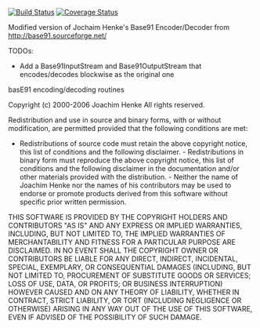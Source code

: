 [![Build Status](https://travis-ci.org/bwaldvogel/base91.png?branch=master)](https://travis-ci.org/bwaldvogel/base91)
[![Coverage Status](https://coveralls.io/repos/github/bwaldvogel/base91/badge.svg?branch=master)](https://coveralls.io/github/bwaldvogel/base91?branch=master)

Modified version of Jochaim Henke's Base91 Encoder/Decoder from http://base91.sourceforge.net/

TODOs:

- Add a Base91InputStream and Base91OutputStream that encodes/decodes blockwise as the original one

basE91 encoding/decoding routines

Copyright (c) 2000-2006 Joachim Henke All rights reserved.

Redistribution and use in source and binary forms, with or without
modification, are permitted provided that the following conditions are met:

- Redistributions of source code must retain the above copyright notice, this
list of conditions and the following disclaimer. - Redistributions in binary
form must reproduce the above copyright notice, this list of conditions and
the following disclaimer in the documentation and/or other materials provided
with the distribution. - Neither the name of Joachim Henke nor the names of
his contributors may be used to endorse or promote products derived from this
software without specific prior written permission.

THIS SOFTWARE IS PROVIDED BY THE COPYRIGHT HOLDERS AND CONTRIBUTORS "AS IS"
AND ANY EXPRESS OR IMPLIED WARRANTIES, INCLUDING, BUT NOT LIMITED TO, THE
IMPLIED WARRANTIES OF MERCHANTABILITY AND FITNESS FOR A PARTICULAR PURPOSE
ARE DISCLAIMED. IN NO EVENT SHALL THE COPYRIGHT OWNER OR CONTRIBUTORS BE
LIABLE FOR ANY DIRECT, INDIRECT, INCIDENTAL, SPECIAL, EXEMPLARY, OR
CONSEQUENTIAL DAMAGES (INCLUDING, BUT NOT LIMITED TO, PROCUREMENT OF
SUBSTITUTE GOODS OR SERVICES; LOSS OF USE, DATA, OR PROFITS; OR BUSINESS
INTERRUPTION) HOWEVER CAUSED AND ON ANY THEORY OF LIABILITY, WHETHER IN
CONTRACT, STRICT LIABILITY, OR TORT (INCLUDING NEGLIGENCE OR OTHERWISE)
ARISING IN ANY WAY OUT OF THE USE OF THIS SOFTWARE, EVEN IF ADVISED OF THE
POSSIBILITY OF SUCH DAMAGE.
